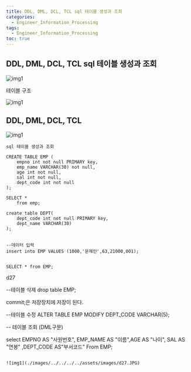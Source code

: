 ```yaml
---
title: DDL, DML, DCL, TCL sql 테이블 생성과 조회
categories:
  - Engineer_Information_Processing
tags:
  - Engineer_Information_Processing
toc: true
---
```

## DDL, DML, DCL, TCL sql 테이블 생성과 조회
![img1](./images/../../../../assets/images/d24.JPG)

테이블 구조

![img1](./images/../../../../assets/images/d25.JPG)

## DDL, DML, DCL, TCL
![img1](./images/../../../../assets/images/d26.JPG)
```
sql 테이블 생성과 조회

CREATE TABLE EMP (
    empno int not null PRIMARY key,
    emp_name VARCHAR(30) not null,
    age int not null,
    sal int not null,
    dept_code int not null
);

SELECT *
    from emp;
    
create table DEPT(
    dept_code int not null PRIMARY key,
    dept_name VARCHAR(30)
);


--데이터 입력
insert into EMP VALUES (1000,'문제인',63,21000,001);


SELECT * from EMP;
```
d27

--테이블 삭제
drop table EMP; 

commit;은 저장장치에 저장이 된다.

--테이블 수정
ALTER TABLE EMP MODIFY DEPT_CODE VARCHAR(5);

-- 테이블 조회 (DML구문)

select EMPNO AS "사원번호", EMP_NAME AS "이름",AGE AS "나이",
SAL AS "연봉" ,DEPT_CODE AS"부서코드"
From EMP;
```

![img1](./images/../../../../assets/images/d27.JPG)